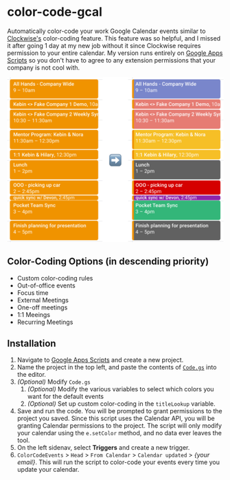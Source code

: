 
# color-code-gcal

Automatically color-code your work Google Calendar events similar to [Clockwise's](https://support.getclockwise.com/hc/en-us/articles/360026978991-Color-Coding-Overview) color-coding feature. This feature was so helpful, and I missed it after going 1 day at my new job without it since Clockwise requires permission to your entire calendar. My version runs entirely on [Google Apps Scripts](https://script.google.com/) so you don't have to agree to any extension permissions that your company is not cool with.

  

![enter image description here](https://github.com/kevintrankt/color-code-gcal/blob/main/Photos/screenshot.png?raw=true)

  

## Color-Coding Options (in descending priority)

- Custom color-coding rules
- Out-of-office events
- Focus time
- External Meetings
- One-off meetings
- 1:1 Meeings
- Recurring Meetings

  

## Installation

1. Navigate to [Google Apps Scripts](https://script.google.com/home) and create a new project.
2. Name the project in the top left, and paste the contents of [`Code.gs`](https://github.com/kevintrankt/color-code-gcal/blob/main/Code.gs) into the editor.
3. *(Optional)* Modify `Code.gs`
	1.  *(Optional)* Modify the various variables to select which colors you want for the default events
	2.  *(Optional)* Set up custom color-coding in the `titleLookup` variable. 
4. Save and run the code. You will be prompted to grant permissions to the project you saved. Since this script uses the Calendar API, you will be granting Calendar permissions to the project. The script will only modify your calendar using the `e.setColor` method, and no data ever leaves the tool.
5. On the left sidenav, select **Triggers** and create a new trigger.
6.  `ColorCodeEvents` > `Head` > `From Calendar` > `Calendar updated` > *{your email}*. This will run the script to color-code your events every time you update your calendar.